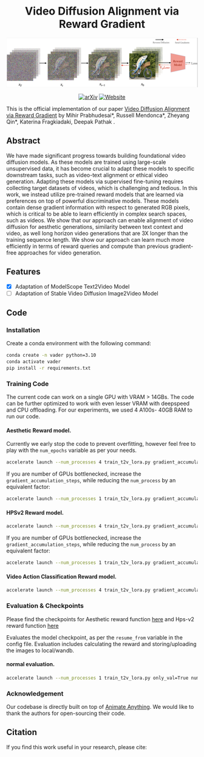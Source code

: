 <div align="center">

<!-- TITLE -->
# **Video Diffusion Alignment via Reward Gradient**
![VADER](assets/vader_method.png)

[![arXiv](https://img.shields.io/badge/cs.LG-)]()
[![Website](https://img.shields.io/badge/🌎-Website-blue.svg)](http://vader.github.io)
</div>

This is the official implementation of our paper [Video Diffusion Alignment via Reward Gradient](https://vader-vid.github.io/) by Mihir Prabhudesai*, Russell Mendonca*, Zheyang Qin*, Katerina Fragkiadaki, Deepak Pathak .


<!-- DESCRIPTION -->
## Abstract
We have made significant progress towards building foundational video diffusion models. As these models are trained using large-scale unsupervised data, it has become crucial to adapt these models to specific downstream tasks, such as video-text alignment or ethical video generation. Adapting these models via supervised fine-tuning requires collecting target datasets of videos, which is challenging and tedious. In this work, we instead utilize pre-trained reward models that are learned via preferences on top of powerful discriminative models. These models contain dense gradient information with respect to generated RGB pixels, which is critical to be able to learn efficiently in complex search spaces, such as videos. We show that our approach can enable alignment of video diffusion for aesthetic generations, similarity between text context and video, as well long horizon video generations that are 3X longer than the training sequence length. We show our approach can learn much more efficiently in terms of reward queries and compute than previous gradient-free approaches for video generation.


## Features
- [x] Adaptation of ModelScope Text2Video Model
- [ ] Adaptation of Stable Video Diffusion Image2Video Model

## Code

### Installation 
Create a conda environment with the following command:
```bash
conda create -n vader python=3.10
conda activate vader
pip install -r requirements.txt
```

### Training Code
The current code can work on a single GPU with VRAM > 14GBs. The code can be further optimized to work with even lesser VRAM with deepspeed and CPU offloading.
For our experiments, we used 4 A100s- 40GB RAM to run our code.

#### Aesthetic Reward model.
Currently we early stop the code to prevent overfitting, however feel free to play with the `num_epochs` variable as per your needs.

```bash
accelerate launch --num_processes 4 train_t2v_lora.py gradient_accumulation_steps=4 prompt_fn=hps_custom reward_fn=aesthetic
```

If you are number of GPUs bottlenecked, increase the  `gradient_accumulation_steps`, while reducing the `num_process` by an equivalent factor:


```bash
accelerate launch --num_processes 1 train_t2v_lora.py gradient_accumulation_steps=16 prompt_fn=hps_custom reward_fn=aesthetic
```

#### HPSv2 Reward model.

```bash
accelerate launch --num_processes 4 train_t2v_lora.py gradient_accumulation_steps=4 prompt_fn=hps_custom reward_fn=hps
```

If you are number of GPUs bottlenecked, increase the  `gradient_accumulation_steps`, while reducing the `num_process` by an equivalent factor:


```bash
accelerate launch --num_processes 1 train_t2v_lora.py gradient_accumulation_steps=16 prompt_fn=hps_custom reward_fn=hps
```

#### Video Action Classification Reward model.


```bash
accelerate launch --num_processes 4 train_t2v_lora.py gradient_accumulation_steps=4 prompt_fn=hps_custom reward_fn=hps
```



### Evaluation & Checkpoints
Please find the checkpoints for Aesthetic reward function [here](https://drive.google.com/file/d/1r7291awe3z37drfKyxLyqcNq6dHl6Egf/view?usp=sharing) and Hps-v2 reward function [here](https://drive.google.com/file/d/1nvSxwxf-OnDrKq4ob-j5islfUSif8lQb/view?usp=sharing)

Evaluates the model checkpoint, as per the `resume_from` variable in the config file.  Evaluation includes calculating the reward and storing/uploading the images to local/wandb.

#### normal evaluation.

```bash
accelerate launch --num_processes 1 train_t2v_lora.py only_val=True num_only_val_itrs=1000 val_batch_size=4 lora_path=media_vis/good-voice-252/checkpoint-592/lora 
```


### Acknowledgement

Our codebase is directly built on top of [Animate Anything](https://github.com/alibaba/animate-anything/). We would like to thank the authors for open-sourcing their code.

## Citation

If you find this work useful in your research, please cite:

```bibtex

```